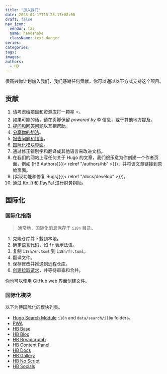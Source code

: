 ```yaml
---
title: "加入我们"
date: 2023-04-17T15:25:17+08:00
draft: false
nav_icon:
  vendor: fas
  name: handshake
  className: text-danger
series:
categories:
tags:
images:
authors:
  - HB
---
```


很高兴你计划加入我们，我们感谢任何贡献。你可以通过以下方式支持这个项目。

<!--more-->

## 贡献

1. 请考虑给[项目](https://github.com/hbstack)和资源库打一颗星 :star:。
2. 如果可能的话，请在页脚保留 _powered by_ :copyright: 信息，或于其他地方提及。
3. [提问和回答问题](https://github.com/orgs/hbstack/discussions/)以互相帮助。
4. [分享你的想法](https://github.com/orgs/hbstack/discussions/new?category=ideas)。
5. [报告问题和错误](https://github.com/orgs/hbstack/discussions/new?category=issues-and-bugs)。
6. [国际化模块界面](#国际化)。
7. 通过修正错别字和翻译成其他语言来改进文档。
8. 在我们的网站上写任何关于 Hugo 的文章，我们很乐意为你创建一个作者页面，例如 [HB Authors]({{< relref "/authors/hb" >}})，并将该文章链接到原始页面。
9. [实现功能和修复 Bugs]({{< relref "/docs/develop" >}})。
10. 通过 [Ko-fi](https://ko-fi.com/razonyang) 和 [PayPal](https://www.paypal.com/paypalme/razonyang) 进行财务捐助。

## 国际化

### 国际化指南

> 通常地，国际化消息保存于 `i18n` 目录。

1. 克隆仓库并下载到本地。
1. 确定[语言代码](https://en.wikipedia.org/wiki/List_of_ISO_639-1_codes)，如 `fr` 表示法语。
1. 复制 `i18n/en.toml` 到 `i18n/fr.toml`。
1. 翻译文件。
1. 保存修改并推送到远程仓库。
1. [创建拉取请求](https://docs.github.com/zh/pull-requests/collaborating-with-pull-requests/proposing-changes-to-your-work-with-pull-requests/creating-a-pull-request-from-a-fork)，并等待审查和合并。

你也可以使用 GitHub web 界面创建文件。

### 国际化模块

以下为待国际化的模块列表。

- [Hugo Search Module](https://github.com/hugomods/search) `i18n` and `data/search/i18n` folders。
- [PWA](https://github.com/hugomods/pwa)
- [HB Base](https://github.com/hbstack/base)
- [HB Blog](https://github.com/hbstack/blog)
- [HB Breadcrumb](https://github.com/hbstack/breadcrumb)
- [HB Content Panel](https://github.com/hbstack/content-panel)
- [HB Docs](https://github.com/hbstack/docs)
- [HB Gallery](https://github.com/hbstack/gallery)
- [HB No Script](https://github.com/hbstack/noscript)
- [HB Socials](https://github.com/hbstack/socials)

